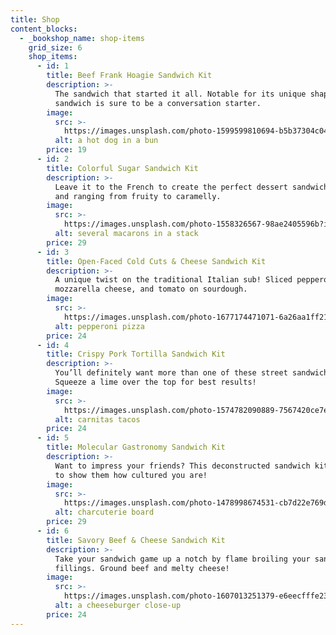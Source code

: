 ```yaml
---
title: Shop
content_blocks:
  - _bookshop_name: shop-items
    grid_size: 6
    shop_items:
      - id: 1
        title: Beef Frank Hoagie Sandwich Kit
        description: >-
          The sandwich that started it all. Notable for its unique shape, this
          sandwich is sure to be a conversation starter.
        image:
          src: >-
            https://images.unsplash.com/photo-1599599810694-b5b37304c041?ixlib=rb-4.0.3&ixid=MnwxMjA3fDB8MHxzZWFyY2h8Mnx8aG90JTIwZG9nfGVufDB8fDB8fA%3D%3D&auto=format&fit=crop&w=600&h=600&q=80&crop=entropy
          alt: a hot dog in a bun
        price: 19
      - id: 2
        title: Colorful Sugar Sandwich Kit
        description: >-
          Leave it to the French to create the perfect dessert sandwich. Sweet
          and ranging from fruity to caramelly.
        image:
          src: >-
            https://images.unsplash.com/photo-1558326567-98ae2405596b?ixlib=rb-4.0.3&ixid=MnwxMjA3fDB8MHxwaG90by1wYWdlfHx8fGVufDB8fHx8&auto=format&fit=crop&w=600&h=600&q=80&crop=entropy
          alt: several macarons in a stack
        price: 29
      - id: 3
        title: Open-Faced Cold Cuts & Cheese Sandwich Kit
        description: >-
          A unique twist on the traditional Italian sub! Sliced pepperoni,
          mozzarella cheese, and tomato on sourdough.
        image:
          src: >-
            https://images.unsplash.com/photo-1677174471071-6a26aa1ff216?ixlib=rb-4.0.3&ixid=MnwxMjA3fDB8MHxwaG90by1wYWdlfHx8fGVufDB8fHx8&auto=format&fit=crop&w=600&h=600&q=80&crop=entropy
          alt: pepperoni pizza
        price: 24
      - id: 4
        title: Crispy Pork Tortilla Sandwich Kit
        description: >-
          You’ll definitely want more than one of these street sandwiches.
          Squeeze a lime over the top for best results!
        image:
          src: >-
            https://images.unsplash.com/photo-1574782090889-7567420ce7e9?ixlib=rb-4.0.3&ixid=MnwxMjA3fDB8MHxwaG90by1wYWdlfHx8fGVufDB8fHx8&auto=format&fit=crop&w=600&h=600&q=80&crop=entropy
          alt: carnitas tacos
        price: 24
      - id: 5
        title: Molecular Gastronomy Sandwich Kit
        description: >-
          Want to impress your friends? This deconstructed sandwich kit is sure
          to show them how cultured you are!
        image:
          src: >-
            https://images.unsplash.com/photo-1478998674531-cb7d22e769df?ixlib=rb-4.0.3&ixid=MnwxMjA3fDB8MHxwaG90by1wYWdlfHx8fGVufDB8fHx8&auto=format&fit=crop&w=600&h=600&q=80&crop=entropy
          alt: charcuterie board
        price: 29
      - id: 6
        title: Savory Beef & Cheese Sandwich Kit
        description: >-
          Take your sandwich game up a notch by flame broiling your sandwich
          fillings. Ground beef and melty cheese!
        image:
          src: >-
            https://images.unsplash.com/photo-1607013251379-e6eecfffe234?ixlib=rb-4.0.3&ixid=MnwxMjA3fDB8MHxzZWFyY2h8MjN8fGJ1cmdlcnxlbnwwfHwwfHw%3D&auto=format&fit=crop&w=600&h=600&q=80&crop=entropy
          alt: a cheeseburger close-up
        price: 24
---
```


